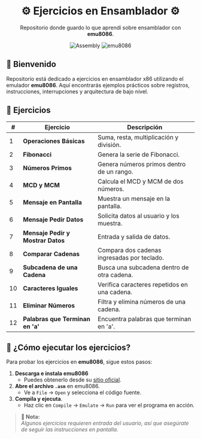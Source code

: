 <div align="center">
  <h1>⚙️ Ejercicios en Ensamblador ⚙️</h1>
  <p>Repositorio donde guardo lo que aprendí sobre ensamblador con <strong>emu8086</strong>.</p>

![Assembly](https://img.shields.io/badge/Assembly-525252?logo=assemblyscript&logoColor=white&style=flat-square)
![emu8086](https://img.shields.io/badge/emu8086-0078D7?style=flat-square)

</div>

## 🌟 Bienvenido

Repositorio está dedicado a ejercicios en ensamblador x86 utilizando el emulador **emu8086**. Aquí encontrarás ejemplos prácticos sobre registros, instrucciones, interrupciones y arquitectura de bajo nivel.

## 📂 Ejercicios

| #   | Ejercicio                         | Descripción                                  |
| --- | --------------------------------- | -------------------------------------------- |
| 1   | **Operaciones Básicas**           | Suma, resta, multiplicación y división.      |
| 2   | **Fibonacci**                     | Genera la serie de Fibonacci.                |
| 3   | **Números Primos**                | Genera números primos dentro de un rango.    |
| 4   | **MCD y MCM**                     | Calcula el MCD y MCM de dos números.         |
| 5   | **Mensaje en Pantalla**           | Muestra un mensaje en la pantalla.           |
| 6   | **Mensaje Pedir Datos**           | Solicita datos al usuario y los muestra.     |
| 7   | **Mensaje Pedir y Mostrar Datos** | Entrada y salida de datos.                   |
| 8   | **Comparar Cadenas**              | Compara dos cadenas ingresadas por teclado.  |
| 9   | **Subcadena de una Cadena**       | Busca una subcadena dentro de otra cadena.   |
| 10  | **Caracteres Iguales**            | Verifica caracteres repetidos en una cadena. |
| 11  | **Eliminar Números**              | Filtra y elimina números de una cadena.      |
| 12  | **Palabras que Terminan en 'a'**  | Encuentra palabras que terminan en 'a'.      |

## 🚀️ ¿Cómo ejecutar los ejercicios?

Para probar los ejercicios en **emu8086**, sigue estos pasos:

1. **Descarga e instala emu8086**
   - Puedes obtenerlo desde su [sitio oficial](https://emu8086-microprocessor-emulator.en.softonic.com/).
2. **Abre el archivo `.asm`** en emu8086.
   - Ve a `File` → `Open` y selecciona el código fuente.
3. **Compila y ejecuta**.
   - Haz clic en `Compile` → `Emulate` → `Run` para ver el programa en acción.

> **📝 Nota:**  
> _Algunos ejercicios requieren entrada del usuario, así que asegúrate de seguir las instrucciones en pantalla._
